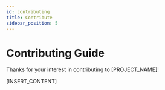 ```yaml
---
id: contributing
title: Contribute
sidebar_position: 5
---
```


# Contributing Guide

Thanks for your interest in contributing to [PROJECT_NAME]!

[INSERT_CONTENT]